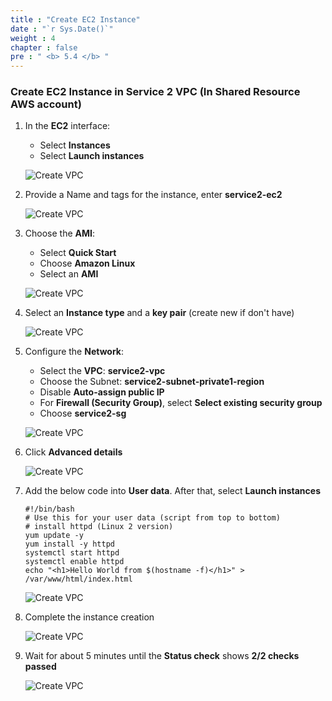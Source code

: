 ```yaml
---
title : "Create EC2 Instance"
date : "`r Sys.Date()`"
weight : 4
chapter : false
pre : " <b> 5.4 </b> "
---
```


### Create EC2 Instance in Service 2 VPC (In Shared Resource AWS account)

1. In the **EC2** interface:
    - Select **Instances**
    - Select **Launch instances**

    ![Create VPC](/images/5/5.4-ec2/0001-createec2.PNG?featherlight=false&width=90pc)

2. Provide a Name and tags for the instance, enter **service2-ec2**

    ![Create VPC](/images/5/5.4-ec2/0002-createec2.PNG?featherlight=false&width=80pc)

3. Choose the **AMI**:
    - Select **Quick Start**
    - Choose **Amazon Linux**
    - Select an **AMI**

    ![Create VPC](/images/5/5.4-ec2/0003-createec2.PNG?featherlight=false&width=80pc)

4. Select an **Instance type** and a **key pair** (create new if don't have)

    ![Create VPC](/images/5/5.4-ec2/0004-createec2.PNG?featherlight=false&width=60pc)

5. Configure the **Network**:
    - Select the **VPC**: **service2-vpc**
    - Choose the Subnet: **service2-subnet-private1-region**
    - Disable **Auto-assign public IP**
    - For **Firewall (Security Group)**, select **Select existing security group**
    - Choose **service2-sg**

    ![Create VPC](/images/5/5.4-ec2/0005-createec2.PNG?featherlight=false&width=60pc)

6. Click **Advanced details**

    ![Create VPC](/images/5/5.4-ec2/0006-createec2.PNG?featherlight=false&width=90pc)

7. Add the below code into **User data**. After that, select **Launch instances**
    ```
    #!/bin/bash
    # Use this for your user data (script from top to bottom)
    # install httpd (Linux 2 version)
    yum update -y
    yum install -y httpd
    systemctl start httpd
    systemctl enable httpd
    echo "<h1>Hello World from $(hostname -f)</h1>" > /var/www/html/index.html
    ```
    ![Create VPC](/images/5/5.4-ec2/0007-createec2.PNG?featherlight=false&width=90pc)

8. Complete the instance creation

    ![Create VPC](/images/5/5.4-ec2/0008-createec2.PNG?featherlight=false&width=90pc)

9. Wait for about 5 minutes until the **Status check** shows **2/2 checks passed**

    ![Create VPC](/images/5/5.4-ec2/0009-createec2.PNG?featherlight=false&width=90pc)
